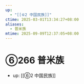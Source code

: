 ```yaml
---
up:
  - "[[⑥2 中国民族]]"
ctime: 2025-03-01T13:34:27+08:00
aliases:
  - 普米族
mtime: 2025-09-09T12:37:05+08:00
---
```


# ⑥266 普米族

- up: [[⑥2 中国民族]]
